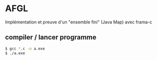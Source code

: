 # AFGL

Implémentation et preuve d'un "ensemble fini" (Java Map) avec frama-c

## compiler / lancer programme
```sh
$ gcc *.c -o a.exe
$ ./a.exe
```